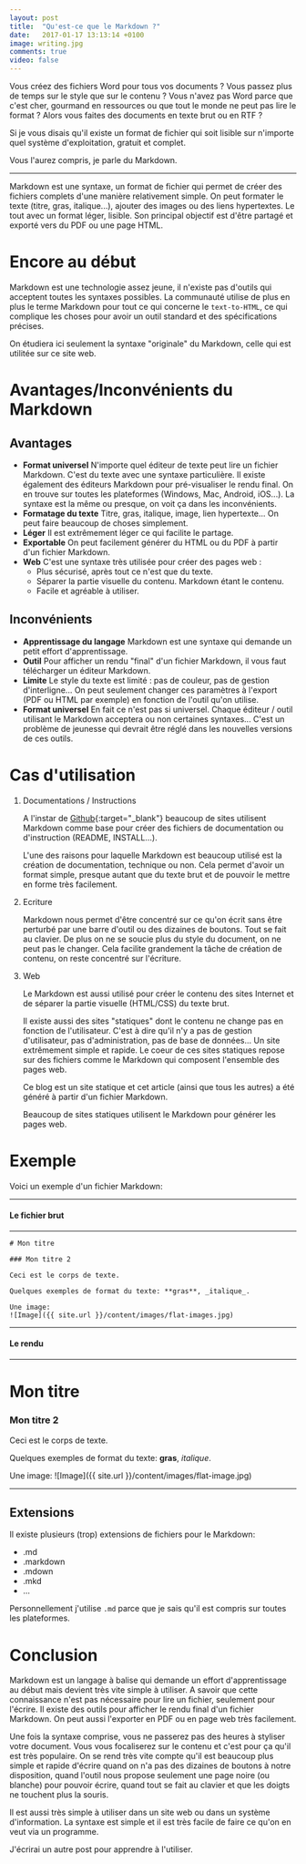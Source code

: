 ```yaml
---
layout: post
title:  "Qu'est-ce que le Markdown ?"
date:   2017-01-17 13:13:14 +0100
image: writing.jpg
comments: true
video: false
---
```


Vous créez des fichiers Word pour tous vos documents ? Vous passez plus de temps sur le style que sur le contenu ? Vous n'avez pas Word parce que c'est cher, gourmand en ressources ou que tout le monde ne peut pas lire le format ? Alors vous faites des documents en texte brut ou en RTF ?

Si je vous disais qu'il existe un format de fichier qui soit lisible sur n'importe quel système d'exploitation, gratuit et complet.

Vous l'aurez compris, je parle du Markdown.

* * *

Markdown est une syntaxe, un format de fichier qui permet de créer des fichiers complets d'une manière relativement simple. On peut formater le texte (titre, gras, italique...), ajouter des images ou des liens hypertextes. Le tout avec un format léger, lisible. Son principal objectif est d'être partagé et exporté vers du PDF ou une page HTML.

# Encore au début 

Markdown est une technologie assez jeune, il n'existe pas d'outils qui acceptent toutes les syntaxes possibles. La communauté utilise de plus en plus le terme Markdown pour tout ce qui concerne le `text-to-HTML`, ce qui complique les choses pour avoir un outil standard et des spécifications précises.

On étudiera ici seulement la syntaxe "originale" du Markdown, celle qui est utilitée sur ce site web.


# Avantages/Inconvénients du Markdown

## Avantages

- **Format universel** N'importe quel éditeur de texte peut lire un fichier Markdown. C'est du texte avec une syntaxe particulière. Il existe également des éditeurs Markdown pour pré-visualiser le rendu final. On en trouve sur toutes les plateformes (Windows, Mac, Android, iOS...). La syntaxe est la même ou presque, on voit ça dans les inconvénients.
- **Formatage du texte** Titre, gras, italique, image, lien hypertexte... On peut faire beaucoup de choses simplement.
- **Léger** Il est extrêmement léger ce qui facilite le partage.
- **Exportable** On peut facilement générer du HTML ou du PDF à partir d'un fichier Markdown.
- **Web** C'est une syntaxe très utilisée pour créer des pages web :
   - Plus sécurisé, après tout ce n'est que du texte.
   - Séparer la partie visuelle du contenu. Markdown étant le contenu.
   - Facile et agréable à utiliser.


## Inconvénients

- **Apprentissage du langage** Markdown est une syntaxe qui demande un petit effort d'apprentissage.
- **Outil** Pour afficher un rendu "final" d'un fichier Markdown, il vous faut télécharger un éditeur Markdown.
- **Limite** Le style du texte est limité : pas de couleur, pas de gestion d'interligne... On peut seulement changer ces paramètres à l'export (PDF ou HTML par exemple) en fonction de l'outil qu'on utilise.
- **Format universel** En fait ce n'est pas si universel. Chaque éditeur / outil utilisant le Markdown acceptera ou non certaines syntaxes... C'est un problème de jeunesse qui devrait être réglé dans les nouvelles versions de ces outils.

# Cas d'utilisation

1. Documentations / Instructions

    A l'instar de [Github](https://github.com/){:target="_blank"}  beaucoup de sites utilisent Markdown comme base pour créer des fichiers de documentation ou d'instruction (README, INSTALL...).
   
   L'une des raisons pour laquelle Markdown est beaucoup utilisé est la création de documentation, technique ou non. Cela permet d'avoir un format simple, presque autant que du texte brut et de pouvoir le mettre en forme très facilement.

1. Ecriture
 
   Markdown nous permet d'être concentré sur ce qu'on écrit sans être perturbé par une barre d'outil ou des dizaines de boutons. Tout se fait au clavier. De plus on ne se soucie plus du style du document, on ne peut pas le changer. Cela facilite grandement la tâche de création de contenu, on reste concentré sur l'écriture.

1. Web

   Le Markdown est aussi utilisé pour créer le contenu des sites Internet et de séparer la partie visuelle (HTML/CSS) du texte brut.
   
   Il existe aussi des sites "statiques" dont le contenu ne change pas en fonction de l'utilisateur. C'est à dire qu'il n'y a pas de gestion d'utilisateur, pas d'administration, pas de base de données... Un site extrêmement simple et rapide. Le coeur de ces sites statiques repose sur des fichiers comme le Markdown qui composent l'ensemble des pages web.

   Ce blog est un site statique et cet article (ainsi que tous les autres) a été généré à partir d'un fichier Markdown.
   
   Beaucoup de sites statiques utilisent le Markdown pour générer les pages web.


# Exemple

Voici un exemple d'un fichier Markdown:

---

#### Le fichier brut

---

    # Mon titre

    ### Mon titre 2

    Ceci est le corps de texte.

    Quelques exemples de format du texte: **gras**, _italique_.

    Une image:
    ![Image]({{ site.url }}/content/images/flat-images.jpg)

---

#### Le rendu
---

# Mon titre

### Mon titre 2

Ceci est le corps de texte.

Quelques exemples de format du texte: **gras**, _italique_.

Une image:
![Image]({{ site.url }}/content/images/flat-image.jpg)


---

## Extensions

Il existe plusieurs (trop) extensions de fichiers pour le Markdown:

- .md
- .markdown
- .mdown
- .mkd
- ...

Personnellement j'utilise `.md` parce que je sais qu'il est compris sur toutes les plateformes.


# Conclusion

Markdown est un langage à balise qui demande un effort d'apprentissage au début mais devient très vite simple à utiliser. A savoir que cette connaissance n'est pas nécessaire pour lire un fichier, seulement pour l'écrire. Il existe des outils pour afficher le rendu final d'un fichier Markdown. On peut aussi l'exporter en PDF ou en page web très facilement.

Une fois la syntaxe comprise, vous ne passerez pas des heures à styliser votre document. Vous vous focaliserez sur le contenu et c'est pour ça qu'il est très populaire. On se rend très vite compte qu'il est beaucoup plus simple et rapide d'écrire quand on n'a pas des dizaines de boutons à notre disposition, quand l'outil nous propose seulement une page noire  (ou blanche) pour pouvoir écrire, quand tout se fait au clavier et que les doigts ne touchent plus la souris.

Il est aussi très simple à utiliser dans un site web ou dans un système d'information. La syntaxe est simple et il est très facile de faire ce qu'on en veut via un programme.

J'écrirai un autre post pour apprendre à l'utiliser.